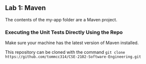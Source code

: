 ## Lab 1: Maven

The contents of the my-app folder are a Maven project.

### Executing the Unit Tests Directly Using the Repo

Make sure your machine has the latest version of Maven installed. 

This repository can be cloned with the command `git clone https://github.com/tommcc314/CSE-2102-Software-Engineering.git`

